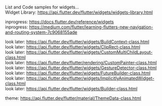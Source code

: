 List and Code samples for widgets...    
Widget Library: https://api.flutter.dev/flutter/widgets/widgets-library.html    


inprogress: https://docs.flutter.dev/reference/widgets   
inprogress: https://medium.com/flutter/learning-flutters-new-navigation-and-routing-system-7c9068155ade


look later: https://api.flutter.dev/flutter/widgets/BuildContext-class.html    
look later: https://api.flutter.dev/flutter/widgets/ClipRect-class.html   
look later: https://api.flutter.dev/flutter/widgets/CustomMultiChildLayout-class.html   
look later: https://api.flutter.dev/flutter/rendering/CustomPainter-class.html  
look later: https://api.flutter.dev/flutter/widgets/GestureDetector-class.html  
look later: https://api.flutter.dev/flutter/widgets/FutureBuilder-class.html   
look later: https://api.flutter.dev/flutter/widgets/ImplicitlyAnimatedWidget-class.html   
look later: https://api.flutter.dev/flutter/widgets/Builder-class.html

theme: https://api.flutter.dev/flutter/material/ThemeData-class.html

